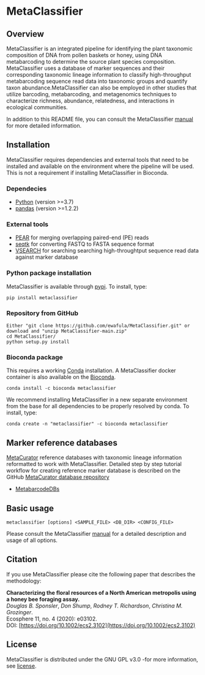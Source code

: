 # MetaClassifier
## Overview
MetaClassifier is an integrated pipeline for identifying the plant taxonomic composition of DNA from pollen baskets or honey, using DNA metabarcoding to determine the source plant species composition. MetaClassifier uses a database of marker sequences and their corresponding taxonomic lineage information to classify high-throughput metabarcoding sequence read data into taxonomic groups and quantify taxon abundance.MetaClassifier can also be employed in other studies that utilize barcoding, metabarcoding, and metagenomics techniques to characterize richness, abundance, relatedness, and interactions in ecological communities.

In addition to this README file, you can consult the MetaClassifier [manual](https://github.com/ewafula/MetaClassifier/blob/main/docs/MetaClassifier.md) for more detailed information.

## Installation
MetaClassifier requires dependencies and external tools that need to be installed and available on the environment where the pipeline will be used. This is not a requirement if installing MetaClassifier in Bioconda.

### Dependecies

* [Python](https://www.python.org/) (version >=3.7)
* [pandas](https://pandas.pydata.org/) (version >=1.2.2)

### External tools
* [PEAR](https://cme.h-its.org/exelixis/web/software/pear/) for merging overlapping paired-end (PE) reads
* [seqtk](https://github.com/lh3/seqtk/) for converting FASTQ to FASTA sequence format
* [VSEARCH](https://github.com/torognes/vsearch/) for searching searching high-throughtput sequence read data against marker database

### Python package installation
MetaClassifier is available through [pypi](https://pypi.python.org/pypi/metaclassifier). To install, type:
```
pip install metaclassifier
```
### Repository from GitHub
```
Either "git clone https://github.com/ewafula/MetaClassifier.git" or download and "unzip MetaClassifier-main.zip"
cd MetaClassifier/
python setup.py install
```
### Bioconda package
This requires a working [Conda](https://docs.conda.io/en/latest/miniconda.html#) installation. A MetaClassifier docker container is also available on the [Bioconda](https://bioconda.github.io/recipes/metaclassifier/README.html?highlight=metaclassifier#link-to-this-page).  
```
conda install -c bioconda metaclassifier
```
We recommend installing MetaClassifier in a new separate environment from the base for all dependencies to be properly resolved by conda. To install, type:
```
conda create -n "metaclassifier" -c bioconda metaclassifier
```
## Marker reference databases
[MetaCurator](https://github.com/RTRichar/MetaCurator) reference databases with taxonomic lineage information reformatted to work with MetaClassifier. Detailed step by step tutorial workflow for creating reference marker database is described on the GitHub [MetaCurator database repository](https://github.com/RTRichar/MetabarcodeDBsV2/blob/master/Workflow.md)
* [MetabarcodeDBs](http://bigdata.bx.psu.edu/MetaClassifier_databases/)

## Basic usage
```
metaclassifier [options] <SAMPLE_FILE> <DB_DIR> <CONFIG_FILE>
```

Please consult the MetaClassifier [manual](https://github.com/ewafula/MetaClassifier/blob/main/docs/MetaClassifier.md) for a detailed description and usage of all options.

## Citation
If you use MetaClassifier please cite the following paper that describes the methodology:

**Characterizing the floral resources of a North American metropolis using a honey bee foraging assay.**  
_Douglas B. Sponsler_, _Don Shump_,  _Rodney T. Richardson_,  _Christina M. Grozinger_.  
Ecosphere 11, no. 4 (2020): e03102.   
DOI: [https://doi.org/10.1002/ecs2.3102](https://doi.org/10.1002/ecs2.3102)

## License
MetaClassifier is distributed under the GNU GPL v3.0 -for more information, see [license](https://github.com/ewafula/MetaClassifier/blob/main/LICENSE).

